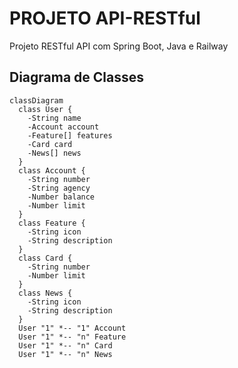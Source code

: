 # PROJETO API-RESTful
Projeto RESTful API com Spring Boot, Java e Railway

## Diagrama de Classes

```mermaid
classDiagram
  class User {
    -String name
    -Account account
    -Feature[] features
    -Card card
    -News[] news
  }
  class Account {
    -String number
    -String agency
    -Number balance
    -Number limit
  }
  class Feature {
    -String icon
    -String description
  }
  class Card {
    -String number
    -Number limit
  }
  class News {
    -String icon
    -String description
  }
  User "1" *-- "1" Account 
  User "1" *-- "n" Feature 
  User "1" *-- "n" Card 
  User "1" *-- "n" News 
```
